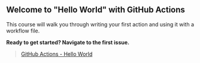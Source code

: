## Welcome to "Hello World" with GitHub Actions

This course will walk you through writing your first action and using it with a workflow file. 

**Ready to get started? Navigate to the first issue.**


> [GitHub Actions - Hello World](https://lab.github.com/githubtraining/github-actions:-hello-world)
